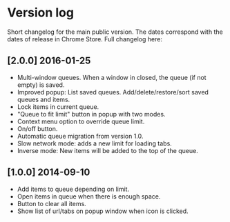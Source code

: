 # Version log
Short changelog for the main public version. The dates correspond with the dates of release in Chrome Store.
Full changelog here: 

## [2.0.0] 2016-01-25
- Multi-window queues. When a window in closed, the queue (if not empty) is saved.
- Improved popup: List saved queues. Add/delete/restore/sort saved queues and items.
- Lock items in current queue.
- "Queue to fit limit" button in popup with two modes.
- Context menu option to override queue limit.
- On/off button.
- Automatic queue migration from version 1.0.
- Slow network mode: adds a new limit for loading tabs. 
- Inverse mode: New items will be added to the top of the queue.

## [1.0.0] 2014-09-10
- Add items to queue depending on limit.
- Open items in queue when there is enough space.
- Button to clear all items.
- Show list of url/tabs on popup window when icon is clicked.